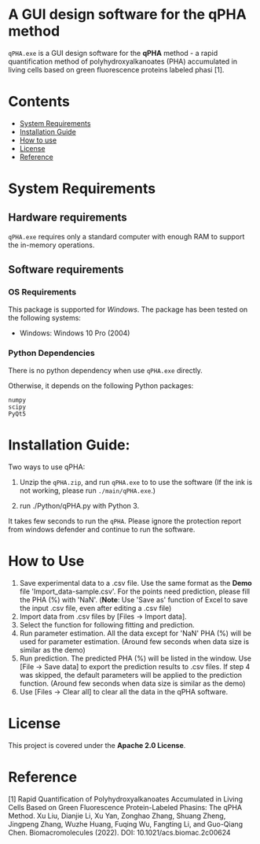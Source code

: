 # A GUI design software for the __qPHA__ method

`qPHA.exe` is a GUI design software for the **qPHA** method - a rapid quantification method of polyhydroxyalkanoates (PHA) accumulated in living cells based on green fluorescence proteins labeled phasi [1].

# Contents

- [System Requirements](#system-requirements)
- [Installation Guide](#installation-guide)
- [How to use](#How-to-Use)
- [License](#license)
- [Reference](#Reference)

# System Requirements
## Hardware requirements
`qPHA.exe` requires only a standard computer with enough RAM to support the in-memory operations.

## Software requirements
### OS Requirements
This package is supported for *Windows*. The package has been tested on the following systems:
+ Windows: Windows 10 Pro (2004)

### Python Dependencies
There is no python dependency when use `qPHA.exe` directly.

Otherwise, it depends on the following Python packages:
```
numpy
scipy
PyQt5
```

# Installation Guide:
Two ways to use qPHA:
1. Unzip the `qPHA.zip`, and run `qPHA.exe` to to use the software (If the ink is not working, please run `./main/qPHA.exe`.)

2. run ./Python/qPHA.py with Python 3.

It takes few seconds to run the `qPHA`. Please ignore the protection report from windows defender and continue to run the software.

# How to Use
1. Save experimental data to a .csv file. Use the same format as the **Demo** file 'Import_data-sample.csv'. For the points need prediction, please fill the PHA (%) with 'NaN'. (**Note**: Use 'Save as' function of Excel to save the input .csv file, even after editing a .csv file)
2. Import data from .csv files by [Files -> Import data].
3. Select the function for following fitting and prediction.
4. Run parameter estimation. All the data except for 'NaN' PHA (%) will be used for parameter estimation. (Around few seconds when data size is similar as the demo)
5. Run prediction. The predicted PHA (%) will be listed in the window. Use [File -> Save data] to export the prediction results to .csv files. If step 4 was skipped, the default parameters will be applied to the prediction function. (Around few seconds when data size is similar as the demo)
6. Use [Files -> Clear all] to clear all the data in the qPHA software.

# License

This project is covered under the **Apache 2.0 License**.

# Reference
[1] Rapid Quantification of Polyhydroxyalkanoates Accumulated in Living Cells Based on Green Fluorescence Protein-Labeled Phasins: The qPHA Method. Xu Liu, Dianjie Li, Xu Yan, Zonghao Zhang, Shuang Zheng, Jingpeng Zhang, Wuzhe Huang, Fuqing Wu, Fangting Li, and Guo-Qiang Chen.
Biomacromolecules (2022).
DOI: 10.1021/acs.biomac.2c00624
